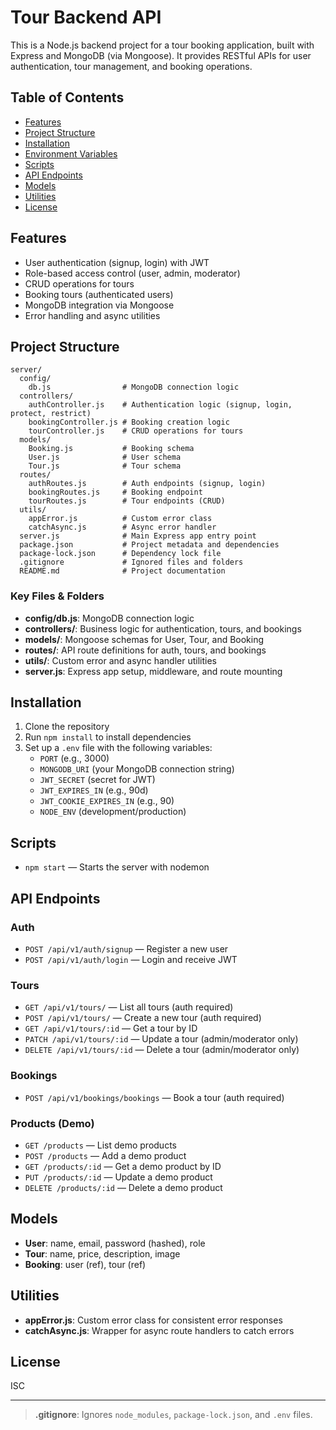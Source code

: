 # Tour Backend API

This is a Node.js backend project for a tour booking application, built with Express and MongoDB (via Mongoose). It provides RESTful APIs for user authentication, tour management, and booking operations.

## Table of Contents

- [Features](#features)
- [Project Structure](#project-structure)
- [Installation](#installation)
- [Environment Variables](#environment-variables)
- [Scripts](#scripts)
- [API Endpoints](#api-endpoints)
- [Models](#models)
- [Utilities](#utilities)
- [License](#license)

## Features

- User authentication (signup, login) with JWT
- Role-based access control (user, admin, moderator)
- CRUD operations for tours
- Booking tours (authenticated users)
- MongoDB integration via Mongoose
- Error handling and async utilities

## Project Structure

```
server/
  config/
    db.js                # MongoDB connection logic
  controllers/
    authController.js    # Authentication logic (signup, login, protect, restrict)
    bookingController.js # Booking creation logic
    tourController.js    # CRUD operations for tours
  models/
    Booking.js           # Booking schema
    User.js              # User schema
    Tour.js              # Tour schema
  routes/
    authRoutes.js        # Auth endpoints (signup, login)
    bookingRoutes.js     # Booking endpoint
    tourRoutes.js        # Tour endpoints (CRUD)
  utils/
    appError.js          # Custom error class
    catchAsync.js        # Async error handler
  server.js              # Main Express app entry point
  package.json           # Project metadata and dependencies
  package-lock.json      # Dependency lock file
  .gitignore             # Ignored files and folders
  README.md              # Project documentation
```

### Key Files & Folders

- **config/db.js**: MongoDB connection logic
- **controllers/**: Business logic for authentication, tours, and bookings
- **models/**: Mongoose schemas for User, Tour, and Booking
- **routes/**: API route definitions for auth, tours, and bookings
- **utils/**: Custom error and async handler utilities
- **server.js**: Express app setup, middleware, and route mounting

## Installation

1. Clone the repository
2. Run `npm install` to install dependencies
3. Set up a `.env` file with the following variables:
   - `PORT` (e.g., 3000)
   - `MONGODB_URI` (your MongoDB connection string)
   - `JWT_SECRET` (secret for JWT)
   - `JWT_EXPIRES_IN` (e.g., 90d)
   - `JWT_COOKIE_EXPIRES_IN` (e.g., 90)
   - `NODE_ENV` (development/production)

## Scripts

- `npm start` — Starts the server with nodemon

## API Endpoints

### Auth

- `POST /api/v1/auth/signup` — Register a new user
- `POST /api/v1/auth/login` — Login and receive JWT

### Tours

- `GET /api/v1/tours/` — List all tours (auth required)
- `POST /api/v1/tours/` — Create a new tour (auth required)
- `GET /api/v1/tours/:id` — Get a tour by ID
- `PATCH /api/v1/tours/:id` — Update a tour (admin/moderator only)
- `DELETE /api/v1/tours/:id` — Delete a tour (admin/moderator only)

### Bookings

- `POST /api/v1/bookings/bookings` — Book a tour (auth required)

### Products (Demo)

- `GET /products` — List demo products
- `POST /products` — Add a demo product
- `GET /products/:id` — Get a demo product by ID
- `PUT /products/:id` — Update a demo product
- `DELETE /products/:id` — Delete a demo product

## Models

- **User**: name, email, password (hashed), role
- **Tour**: name, price, description, image
- **Booking**: user (ref), tour (ref)

## Utilities

- **appError.js**: Custom error class for consistent error responses
- **catchAsync.js**: Wrapper for async route handlers to catch errors

## License

ISC

---

> **.gitignore**: Ignores `node_modules`, `package-lock.json`, and `.env` files.
